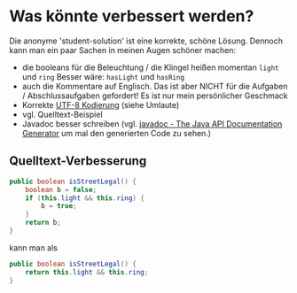 Was könnte verbessert werden?
=============================
Die anonyme 'student-solution' ist eine korrekte, schöne Lösung.
Dennoch kann man ein paar Sachen in meinen Augen schöner machen:

* die booleans für die Beleuchtung / die Klingel heißen momentan `light` und `ring`
  Besser wäre: `hasLight` und `hasRing`
* auch die Kommentare auf Englisch. Das ist aber NICHT für die 
  Aufgaben / Abschlussaufgaben gefordert! Es ist nur mein 
  persönlicher Geschmack
* Korrekte [UTF-8 Kodierung](http://de.wikipedia.org/wiki/UTF-8) (siehe Umlaute)
* vgl. Quelltext-Beispiel
* Javadoc besser schreiben (vgl. [javadoc - The Java API Documentation Generator](http://docs.oracle.com/javase/6/docs/technotes/tools/windows/javadoc.html)
  um mal den generierten Code zu sehen.)


Quelltext-Verbesserung
----------------------
```java
public boolean isStreetLegal() {
    boolean b = false;
    if (this.light && this.ring) {
        b = true;
    }
    return b;
}
```

kann man als

```java
public boolean isStreetLegal() {
    return this.light && this.ring;
}
```

